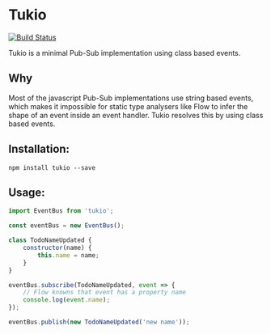 # Tukio

[![Build Status](https://travis-ci.org/vejersele/tukio.svg?branch=master)](https://travis-ci.org/vejersele/tukio)

Tukio is a minimal Pub-Sub implementation using class based events.

## Why

Most of the javascript Pub-Sub implementations use string based events, which makes it impossible
for static type analysers like Flow to infer the shape of an event inside an event handler. Tukio
resolves this by using class based events.

## Installation:

```
npm install tukio --save
```

## Usage:

```javascript
import EventBus from 'tukio';

const eventBus = new EventBus();

class TodoNameUpdated {
    constructor(name) {
        this.name = name;
    }
}

eventBus.subscribe(TodoNameUpdated, event => {
    // Flow knowns that event has a property name
    console.log(event.name);
});

eventBus.publish(new TodoNameUpdated('new name'));
```
